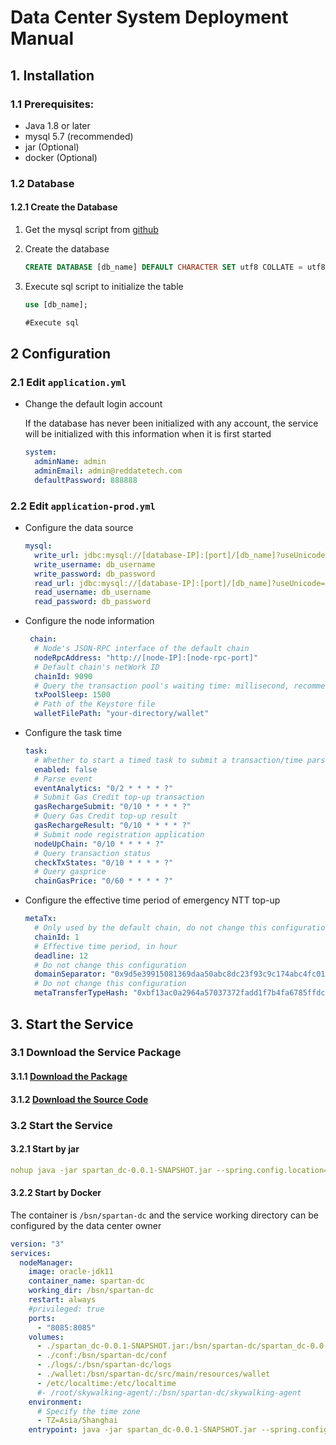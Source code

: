 # Data Center System Deployment Manual


## 1. Installation

### 1.1 Prerequisites:

- Java 1.8 or later
- mysql 5.7 (recommended)
- jar (Optional)
- docker (Optional)

### 1.2 Database

#### 1.2.1 Create the Database

1. Get the mysql script from [github](https://github.com/BSN-Spartan/Data-Center-System/blob/main/src/main/resources/sql/v1.0/bsn_spartan_dc.sql)

2. Create the database

   ```sql
   CREATE DATABASE [db_name] DEFAULT CHARACTER SET utf8 COLLATE = utf8_general_ci;
   ```

3. Execute sql script to initialize the table

   ```sql
   use [db_name];
   
   #Execute sql
   ```

## 2 Configuration

### 2.1 Edit `application.yml`

- Change the default login account

  If the database has never been initialized with any account, the service will be initialized with this information when it is first started

  ```yml
  system:
    adminName: admin
    adminEmail: admin@reddatetech.com
    defaultPassword: 888888
  ```

### 2.2 Edit `application-prod.yml`

- Configure the data source

  ```yml
  mysql:
    write_url: jdbc:mysql://[database-IP]:[port]/[db_name]?useUnicode=true&characterEncoding=utf-8&zeroDateTimeBehavior=convertToNull&serverTimezone=UTC&allowMultiQueries=true&useSSL=false
    write_username: db_username
    write_password: db_password
    read_url: jdbc:mysql://[database-IP]:[port]/[db_name]?useUnicode=true&characterEncoding=utf-8&zeroDateTimeBehavior=convertToNull&serverTimezone=UTC&allowMultiQueries=true&useSSL=false
    read_username: db_username
    read_password: db_password
  ```

- Configure the node information

  ```yml
   chain:
    # Node's JSON-RPC interface of the default chain
    nodeRpcAddress: "http://[node-IP]:[node-rpc-port]"
    # Default chain's netWork ID
    chainId: 9090
    # Query the transaction pool's waiting time: millisecond, recommended 1.5 seconds
    txPoolSleep: 1500
    # Path of the Keystore file
    walletFilePath: "your-directory/wallet"
  ```

- Configure the task time

  ```yml
  task:
    # Whether to start a timed task to submit a transaction/time parse
    enabled: false
    # Parse event
    eventAnalytics: "0/2 * * * * ?"
    # Submit Gas Credit top-up transaction
    gasRechargeSubmit: "0/10 * * * * ?"
    # Query Gas Credit top-up result
    gasRechargeResult: "0/10 * * * * ?"
    # Submit node registration application
    nodeUpChain: "0/10 * * * * ?"
    # Query transaction status
    checkTxStates: "0/10 * * * * ?"
    # Query gasprice
    chainGasPrice: "0/60 * * * * ?"
  ```

- Configure the effective time period of emergency NTT top-up

  ```yml
  metaTx:
    # Only used by the default chain, do not change this configuration
    chainId: 1
    # Effective time period, in hour
    deadline: 12
    # Do not change this configuration
    domainSeparator: "0x9d5e39915081369daa50abc8dc23f93c9c174abc4fc01efd13e3660e5d080276"
    # Do not change this configuration
    metaTransferTypeHash: "0xbf13ac0a2964a57037372fadd1f7b4fa6785ffdc315c85dfe8d1f9b1b01a7a51"
  ```

## 3. Start the Service

### 3.1 Download the Service Package

#### 3.1.1 [Download the Package](https://github.com/BSN-Spartan/Data-Center-System/releases/)

#### 3.1.2 [Download the Source Code](https://github.com/BSN-Spartan/Data-Center-System/)


### 3.2 Start the Service

#### 3.2.1 Start by jar

```yml
nohup java -jar spartan_dc-0.0.1-SNAPSHOT.jar --spring.config.location=./application.yml --spring.config.location=./application-prod.yml --logging.config=./logback-spring.xml - LANG=zh_CN.UTF-8 &
```

#### 3.2.2 Start by Docker

The container is `/bsn/spartan-dc` and the service working directory can be configured by the data center owner

```yml
version: "3"
services:
  nodeManager:
    image: oracle-jdk11
    container_name: spartan-dc
    working_dir: /bsn/spartan-dc
    restart: always
    #privileged: true
    ports:
      - "8085:8085"
    volumes:
      - ./spartan_dc-0.0.1-SNAPSHOT.jar:/bsn/spartan-dc/spartan_dc-0.0.1-SNAPSHOT.jar
      - ./conf:/bsn/spartan-dc/conf
      - ./logs/:/bsn/spartan-dc/logs
      - ./wallet:/bsn/spartan-dc/src/main/resources/wallet
      - /etc/localtime:/etc/localtime
      #- /root/skywalking-agent/:/bsn/spartan-dc/skywalking-agent
    environment:
      # Specify the time zone
      - TZ=Asia/Shanghai
    entrypoint: java -jar spartan_dc-0.0.1-SNAPSHOT.jar --spring.config.location=./conf/application.yml --spring.config.location=./conf/application-prod.yml --logging.config=./conf/logback-spring.xml - LANG=zh_CN.UTF-8
```



​    

